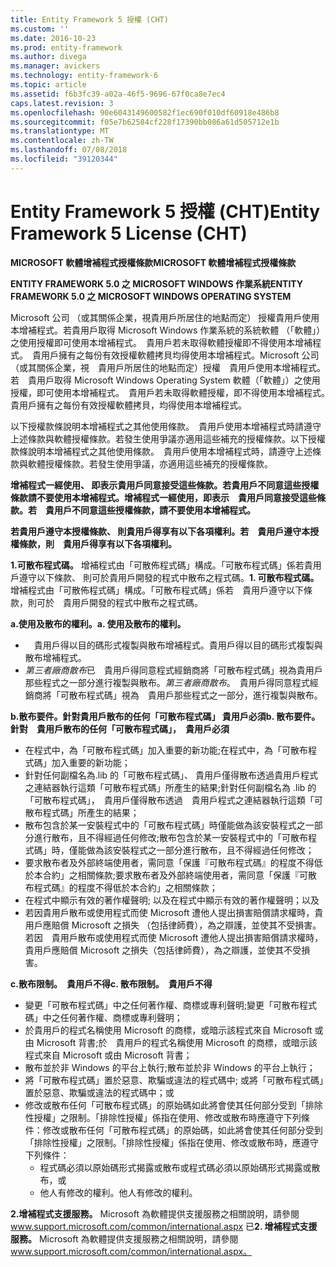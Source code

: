 ```yaml
---
title: Entity Framework 5 授權 (CHT)
ms.custom: ''
ms.date: 2016-10-23
ms.prod: entity-framework
ms.author: divega
ms.manager: avickers
ms.technology: entity-framework-6
ms.topic: article
ms.assetid: f6b3fc39-a02a-46f5-9696-67f0ca8e7ec4
caps.latest.revision: 3
ms.openlocfilehash: 90e6043149600582f1ec690f010df60918e486b8
ms.sourcegitcommit: f05e7b62584cf228f17390bb086a61d505712e1b
ms.translationtype: MT
ms.contentlocale: zh-TW
ms.lasthandoff: 07/08/2018
ms.locfileid: "39120344"
---
```

# <a name="entity-framework-5-license-cht"></a><span data-ttu-id="2c69e-102">Entity Framework 5 授權 (CHT)</span><span class="sxs-lookup"><span data-stu-id="2c69e-102">Entity Framework 5 License (CHT)</span></span>
<span data-ttu-id="2c69e-103">**MICROSOFT 軟體增補程式授權條款**</span><span class="sxs-lookup"><span data-stu-id="2c69e-103">**MICROSOFT 軟體增補程式授權條款**</span></span>

<span data-ttu-id="2c69e-104">**ENTITY FRAMEWORK 5.0 之 MICROSOFT WINDOWS 作業系統**</span><span class="sxs-lookup"><span data-stu-id="2c69e-104">**ENTITY FRAMEWORK 5.0 之 MICROSOFT WINDOWS OPERATING SYSTEM**</span></span>

<span data-ttu-id="2c69e-105">Microsoft 公司 （或其關係企業，視貴用戶所居住的地點而定） 授權貴用戶使用本增補程式。若貴用戶取得 Microsoft Windows 作業系統的系統軟體 （「軟體」） 之使用授權即可使用本增補程式。　貴用戶若未取得軟體授權即不得使用本增補程式。　貴用戶擁有之每份有效授權軟體拷貝均得使用本增補程式。</span><span class="sxs-lookup"><span data-stu-id="2c69e-105">Microsoft 公司（或其關係企業，視　貴用戶所居住的地點而定）授權　貴用戶使用本增補程式。 若　貴用戶取得 Microsoft Windows Operating System 軟體（「軟體」）之使用授權，即可使用本增補程式。　貴用戶若未取得軟體授權，即不得使用本增補程式。　貴用戶擁有之每份有效授權軟體拷貝，均得使用本增補程式。</span></span>

<span data-ttu-id="2c69e-106">以下授權款條說明本增補程式之其他使用條款。　貴用戶使用本增補程式時請遵守上述條款與軟體授權條款。若發生使用爭議亦適用這些補充的授權條款。</span><span class="sxs-lookup"><span data-stu-id="2c69e-106">以下授權款條說明本增補程式之其他使用條款。　貴用戶使用本增補程式時，請遵守上述條款與軟體授權條款。若發生使用爭議，亦適用這些補充的授權條款。</span></span>

<span data-ttu-id="2c69e-107">**增補程式一經使用、 即表示貴用戶同意接受這些條款。若貴用戶不同意這些授權條款請不要使用本增補程式。**</span><span class="sxs-lookup"><span data-stu-id="2c69e-107">**增補程式一經使用，即表示　貴用戶同意接受這些條款。若　貴用戶不同意這些授權條款，請不要使用本增補程式。**</span></span>

<span data-ttu-id="2c69e-108">**若貴用戶遵守本授權條款、 則貴用戶得享有以下各項權利。**</span><span class="sxs-lookup"><span data-stu-id="2c69e-108">**若　貴用戶遵守本授權條款，則　貴用戶得享有以下各項權利。**</span></span>

<span data-ttu-id="2c69e-109">**1.可散布程式碼。** 增補程式由「可散佈程式碼」構成。「可散布程式碼」係若貴用戶遵守以下條款、 則可於貴用戶開發的程式中散布之程式碼。</span><span class="sxs-lookup"><span data-stu-id="2c69e-109">**1. 可散布程式碼。** 增補程式由「可散佈程式碼」構成。「可散布程式碼」係若　貴用戶遵守以下條款，則可於　貴用戶開發的程式中散布之程式碼。</span></span>

<span data-ttu-id="2c69e-110">**a.使用及散布的權利。**</span><span class="sxs-lookup"><span data-stu-id="2c69e-110">**a. 使用及散布的權利。**</span></span>

-   　<span data-ttu-id="2c69e-111">貴用戶得以目的碼形式複製與散布增補程式。</span><span class="sxs-lookup"><span data-stu-id="2c69e-111">貴用戶得以目的碼形式複製與散布增補程式。</span></span>
-   <span data-ttu-id="2c69e-112">*第三者廠商散布*已　貴用戶得同意程式經銷商將「可散布程式碼」視為貴用戶那些程式之一部分進行複製與散布。</span><span class="sxs-lookup"><span data-stu-id="2c69e-112">*第三者廠商散布*。　貴用戶得同意程式經銷商將「可散布程式碼」視為　貴用戶那些程式之一部分，進行複製與散布。</span></span>

<span data-ttu-id="2c69e-113">**b.散布要件。針對貴用戶散布的任何「可散布程式碼」 貴用戶必須**</span><span class="sxs-lookup"><span data-stu-id="2c69e-113">**b. 散布要件。針對　貴用戶散布的任何「可散布程式碼」，　貴用戶必須**</span></span>

-   <span data-ttu-id="2c69e-114">在程式中，為「可散布程式碼」加入重要的新功能;</span><span class="sxs-lookup"><span data-stu-id="2c69e-114">在程式中，為「可散布程式碼」加入重要的新功能；</span></span>
-   <span data-ttu-id="2c69e-115">針對任何副檔名為.lib 的「可散布程式碼」、 貴用戶僅得散布透過貴用戶程式之連結器執行這類「可散布程式碼」所產生的結果;</span><span class="sxs-lookup"><span data-stu-id="2c69e-115">針對任何副檔名為 .lib 的「可散布程式碼」，　貴用戶僅得散布透過　貴用戶程式之連結器執行這類「可散布程式碼」所產生的結果；</span></span>
-   <span data-ttu-id="2c69e-116">散布包含於某一安裝程式中的「可散布程式碼」時僅能做為該安裝程式之一部分進行散布，且不得經過任何修改;</span><span class="sxs-lookup"><span data-stu-id="2c69e-116">散布包含於某一安裝程式中的「可散布程式碼」時，僅能做為該安裝程式之一部分進行散布，且不得經過任何修改；</span></span>
-   <span data-ttu-id="2c69e-117">要求散布者及外部終端使用者，需同意「保護『可散布程式碼』的程度不得低於本合約」之相關條款;</span><span class="sxs-lookup"><span data-stu-id="2c69e-117">要求散布者及外部終端使用者，需同意「保護『可散布程式碼』的程度不得低於本合約」之相關條款；</span></span>
-   <span data-ttu-id="2c69e-118">在程式中顯示有效的著作權聲明; 以及</span><span class="sxs-lookup"><span data-stu-id="2c69e-118">在程式中顯示有效的著作權聲明；以及</span></span>
-   <span data-ttu-id="2c69e-119">若因貴用戶散布或使用程式而使 Microsoft 遭他人提出損害賠償請求權時，貴用戶應賠償 Microsoft 之損失 （包括律師費），為之辯護，並使其不受損害。</span><span class="sxs-lookup"><span data-stu-id="2c69e-119">若因　貴用戶散布或使用程式而使 Microsoft 遭他人提出損害賠償請求權時，　貴用戶應賠償 Microsoft 之損失（包括律師費），為之辯護，並使其不受損害。</span></span>

<span data-ttu-id="2c69e-120">**c.散布限制。　貴用戶不得**</span><span class="sxs-lookup"><span data-stu-id="2c69e-120">**c. 散布限制。　貴用戶不得**</span></span>

-   <span data-ttu-id="2c69e-121">變更「可散布程式碼」中之任何著作權、商標或專利聲明;</span><span class="sxs-lookup"><span data-stu-id="2c69e-121">變更「可散布程式碼」中之任何著作權、商標或專利聲明；</span></span>
-   <span data-ttu-id="2c69e-122">於貴用戶的程式名稱使用 Microsoft 的商標，或暗示該程式來自 Microsoft 或由 Microsoft 背書;</span><span class="sxs-lookup"><span data-stu-id="2c69e-122">於　貴用戶的程式名稱使用 Microsoft 的商標，或暗示該程式來自 Microsoft 或由 Microsoft 背書；</span></span>
-   <span data-ttu-id="2c69e-123">散布並於非 Windows 的平台上執行;</span><span class="sxs-lookup"><span data-stu-id="2c69e-123">散布並於非 Windows 的平台上執行；</span></span>
-   <span data-ttu-id="2c69e-124">將「可散布程式碼」置於惡意、欺騙或違法的程式碼中; 或</span><span class="sxs-lookup"><span data-stu-id="2c69e-124">將「可散布程式碼」置於惡意、欺騙或違法的程式碼中；或</span></span>
-   <span data-ttu-id="2c69e-125">修改或散布任何「可散布程式碼」的原始碼如此將會使其任何部分受到「排除性授權」之限制。「排除性授權」係指在使用、修改或散布時應遵守下列條件：</span><span class="sxs-lookup"><span data-stu-id="2c69e-125">修改或散布任何「可散布程式碼」的原始碼，如此將會使其任何部分受到「排除性授權」之限制。「排除性授權」係指在使用、修改或散布時，應遵守下列條件：</span></span>
    -   <span data-ttu-id="2c69e-126">程式碼必須以原始碼形式揭露或散布或</span><span class="sxs-lookup"><span data-stu-id="2c69e-126">程式碼必須以原始碼形式揭露或散布，或</span></span>
    -   <span data-ttu-id="2c69e-127">他人有修改的權利。</span><span class="sxs-lookup"><span data-stu-id="2c69e-127">他人有修改的權利。</span></span>

<span data-ttu-id="2c69e-128">**2.增補程式支援服務。** Microsoft 為軟體提供支援服務之相關說明，請參閱 www.support.microsoft.com/common/international.aspx 已</span><span class="sxs-lookup"><span data-stu-id="2c69e-128">**2. 增補程式支援服務。** Microsoft 為軟體提供支援服務之相關說明，請參閱 www.support.microsoft.com/common/international.aspx。</span></span>
